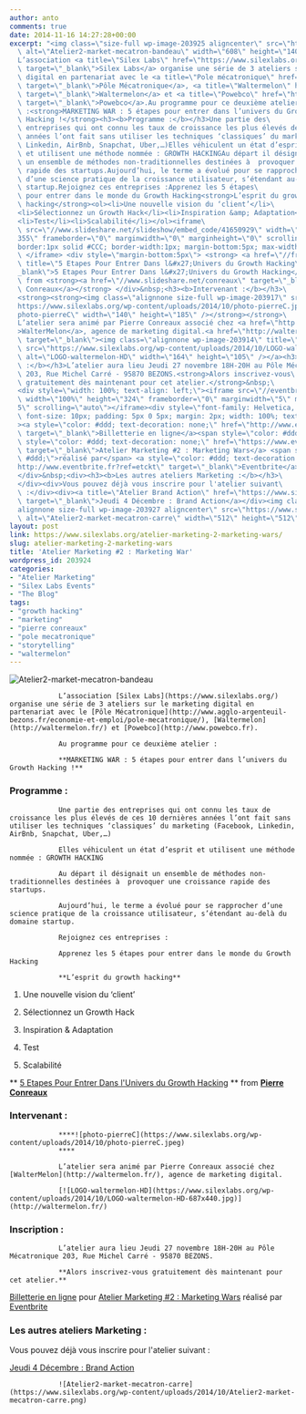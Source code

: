 ```yaml
---
author: anto
comments: true
date: 2014-11-16 14:27:28+00:00
excerpt: "<img class=\"size-full wp-image-203925 aligncenter\" src=\"https://www.silexlabs.org/wp-content/uploads/2014/10/Atelier2-market-mecatron-bandeau.png\"\
  \ alt=\"Atelier2-market-mecatron-bandeau\" width=\"608\" height=\"140\" />\
  L’association <a title=\"Silex Labs\" href=\"https://www.silexlabs.org/\"\
  \ target=\"_blank\">Silex Labs</a> organise une série de 3 ateliers sur le marketing\
  \ digital en partenariat avec le <a title=\"Pole mécatronique\" href=\"http://www.agglo-argenteuil-bezons.fr/economie-et-emploi/pole-mecatronique/\"\
  \ target=\"_blank\">Pôle Mécatronique</a>, <a title=\"Waltermelon\" href=\"http://waltermelon.fr/\"\
  \ target=\"_blank\">Waltermelon</a> et <a title=\"Powebco\" href=\"http://www.powebco.fr\"\
  \ target=\"_blank\">Powebco</a>.Au programme pour ce deuxième atelier\
  \ :<strong>MARKETING WAR : 5 étapes pour entrer dans l’univers du Growth\
  \ Hacking !</strong><h3><b>Programme :</b></h3>Une partie des\
  \ entreprises qui ont connu les taux de croissance les plus élevés de ces 10 dernières\
  \ années l’ont fait sans utiliser les techniques ‘classiques’ du marketing (Facebook,\
  \ Linkedin, AirBnb, Snapchat, Uber,…)Elles véhiculent un état d’esprit\
  \ et utilisent une méthode nommée : GROWTH HACKINGAu départ il désignait\
  \ un ensemble de méthodes non-traditionnelles destinées à  provoquer une croissance\
  \ rapide des startups.Aujourd’hui, le terme a évolué pour se rapprocher\
  \ d’une science pratique de la croissance utilisateur, s’étendant au-delà du domaine\
  \ startup.Rejoignez ces entreprises :Apprenez les 5 étapes\
  \ pour entrer dans le monde du Growth Hacking<strong>L’esprit du growth\
  \ hacking</strong><ol><li>Une nouvelle vision du ‘client’</li>\
  <li>Sélectionnez un Growth Hack</li><li>Inspiration &amp; Adaptation</li>\
  <li>Test</li><li>Scalabilité</li></ol><iframe\
  \ src=\"//www.slideshare.net/slideshow/embed_code/41650929\" width=\"425\" height=\"\
  355\" frameborder=\"0\" marginwidth=\"0\" marginheight=\"0\" scrolling=\"no\" style=\"\
  border:1px solid #CCC; border-width:1px; margin-bottom:5px; max-width: 100%;\" allowfullscreen>\
  \ </iframe> <div style=\"margin-bottom:5px\"> <strong> <a href=\"//fr.slideshare.net/conreaux/gh-meca-img\"\
  \ title=\"5 Etapes Pour Entrer Dans l&#x27;Univers du Growth Hacking\" target=\"\
  _blank\">5 Etapes Pour Entrer Dans l&#x27;Univers du Growth Hacking</a> </strong>\
  \ from <strong><a href=\"//www.slideshare.net/conreaux\" target=\"_blank\">Pierre\
  \ Conreaux</a></strong> </div>&nbsp;<h3><b>Intervenant :</b></h3>\
  <strong><strong><img class=\"alignnone size-full wp-image-203917\" src=\"\
  https://www.silexlabs.org/wp-content/uploads/2014/10/photo-pierreC.jpeg\" alt=\"\
  photo-pierreC\" width=\"140\" height=\"185\" /></strong></strong>\
  L’atelier sera animé par Pierre Conreaux associé chez <a href=\"http://waltermelon.fr/\"\
  >WalterMelon</a>, agence de marketing digital.<a href=\"http://waltermelon.fr/\"\
  \ target=\"_blank\"><img class=\"alignnone wp-image-203914\" title=\"Waltermelon\"\
  \ src=\"https://www.silexlabs.org/wp-content/uploads/2014/10/LOGO-waltermelon-HD-687x440.jpg\"\
  \ alt=\"LOGO-waltermelon-HD\" width=\"164\" height=\"105\" /></a><h3><b>Inscription\
  \ :</b></h3>L’atelier aura lieu Jeudi 27 novembre 18H-20H au Pôle Mécatronique\
  \ 203, Rue Michel Carré - 95870 BEZONS.<strong>Alors inscrivez-vous\
  \ gratuitement dès maintenant pour cet atelier.</strong>&nbsp;\
  <div style=\"width: 100%; text-align: left;\"><iframe src=\"//eventbrite.fr/tickets-external?eid=14013519815&amp;ref=etckt\"\
  \ width=\"100%\" height=\"324\" frameborder=\"0\" marginwidth=\"5\" marginheight=\"\
  5\" scrolling=\"auto\"></iframe><div style=\"font-family: Helvetica, Arial;\
  \ font-size: 10px; padding: 5px 0 5px; margin: 2px; width: 100%; text-align: left;\"\
  ><a style=\"color: #ddd; text-decoration: none;\" href=\"http://www.eventbrite.fr/r/etckt\"\
  \ target=\"_blank\">Billetterie en ligne</a><span style=\"color: #ddd;\"> pour </span><a\
  \ style=\"color: #ddd; text-decoration: none;\" href=\"https://www.eventbrite.fr/e/billets-atelier-marketing-2-marketing-wars-14013519815?ref=etckt\"\
  \ target=\"_blank\">Atelier Marketing #2 : Marketing Wars</a> <span style=\"color:\
  \ #ddd;\">réalisé par</span> <a style=\"color: #ddd; text-decoration: none;\" href=\"\
  http://www.eventbrite.fr?ref=etckt\" target=\"_blank\">Eventbrite</a></div>\
  </div>&nbsp;<div><h3><b>Les autres ateliers Marketing :</b></h3>\
  </div><div>Vous pouvez déjà vous inscrire pour l'atelier suivant\
  \ :</div><div><a title=\"Atelier Brand Action\" href=\"https://www.silexlabs.org/atelier-marketing-3-brand-action\"\
  \ target=\"_blank\">Jeudi 4 Décembre : Brand Action</a></div><img class=\"\
  alignnone size-full wp-image-203927 aligncenter\" src=\"https://www.silexlabs.org/wp-content/uploads/2014/10/Atelier2-market-mecatron-carre.png\"\
  \ alt=\"Atelier2-market-mecatron-carre\" width=\"512\" height=\"512\" />"
layout: post
link: https://www.silexlabs.org/atelier-marketing-2-marketing-wars/
slug: atelier-marketing-2-marketing-wars
title: 'Atelier Marketing #2 : Marketing War'
wordpress_id: 203924
categories:
- "Atelier Marketing"
- "Silex Labs Events"
- "The Blog"
tags:
- "growth hacking"
- "marketing"
- "pierre conreaux"
- "pole mecatronique"
- "storytelling"
- "waltermelon"
---
```


![Atelier2-market-mecatron-bandeau](https://www.silexlabs.org/wp-content/uploads/2014/10/Atelier2-market-mecatron-bandeau.png)

				L’association [Silex Labs](https://www.silexlabs.org/) organise une série de 3 ateliers sur le marketing digital en partenariat avec le [Pôle Mécatronique](http://www.agglo-argenteuil-bezons.fr/economie-et-emploi/pole-mecatronique/), [Waltermelon](http://waltermelon.fr/) et [Powebco](http://www.powebco.fr).

				Au programme pour ce deuxième atelier :

				**MARKETING WAR : 5 étapes pour entrer dans l’univers du Growth Hacking !**


### **Programme :**


				Une partie des entreprises qui ont connu les taux de croissance les plus élevés de ces 10 dernières années l’ont fait sans utiliser les techniques ‘classiques’ du marketing (Facebook, Linkedin, AirBnb, Snapchat, Uber,…)

				Elles véhiculent un état d’esprit et utilisent une méthode nommée : GROWTH HACKING

				Au départ il désignait un ensemble de méthodes non-traditionnelles destinées à  provoquer une croissance rapide des startups.

				Aujourd’hui, le terme a évolué pour se rapprocher d’une science pratique de la croissance utilisateur, s’étendant au-delà du domaine startup.

				Rejoignez ces entreprises :

				Apprenez les 5 étapes pour entrer dans le monde du Growth Hacking

				**L’esprit du growth hacking**




  1. Une nouvelle vision du ‘client’


  2. Sélectionnez un Growth Hack


  3. Inspiration & Adaptation


  4. Test


  5. Scalabilité





** [5 Etapes Pour Entrer Dans l'Univers du Growth Hacking](//fr.slideshare.net/conreaux/gh-meca-img) ** from **[Pierre Conreaux](//www.slideshare.net/conreaux)**






### **Intervenant :**


				****![photo-pierreC](https://www.silexlabs.org/wp-content/uploads/2014/10/photo-pierreC.jpeg)
				****

				L’atelier sera animé par Pierre Conreaux associé chez [WalterMelon](http://waltermelon.fr/), agence de marketing digital.

				[![LOGO-waltermelon-HD](https://www.silexlabs.org/wp-content/uploads/2014/10/LOGO-waltermelon-HD-687x440.jpg)](http://waltermelon.fr/)


### **Inscription :**


				L’atelier aura lieu Jeudi 27 novembre 18H-20H au Pôle Mécatronique 203, Rue Michel Carré - 95870 BEZONS.

				**Alors inscrivez-vous gratuitement dès maintenant pour cet atelier.**









[Billetterie en ligne](http://www.eventbrite.fr/r/etckt) pour [Atelier Marketing #2 : Marketing Wars](https://www.eventbrite.fr/e/billets-atelier-marketing-2-marketing-wars-14013519815?ref=etckt) réalisé par [Eventbrite](http://www.eventbrite.fr?ref=etckt)











### **Les autres ateliers Marketing :**







Vous pouvez déjà vous inscrire pour l'atelier suivant :




[Jeudi 4 Décembre : Brand Action](https://www.silexlabs.org/atelier-marketing-3-brand-action)


				![Atelier2-market-mecatron-carre](https://www.silexlabs.org/wp-content/uploads/2014/10/Atelier2-market-mecatron-carre.png)
